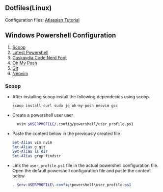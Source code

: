 ## Dotfiles(Linux)
Configuration files:
[Atlassian Tutorial](https://www.atlassian.com/git/tutorials/dotfiles)


## Windows Powershell Configuration
1. [Scoop](https://scoop.sh/)
2. [Latest Powershell](https://docs.microsoft.com/en-us/powershell/scripting/install/installing-powershell-on-windows?view=powershell-7.2)
3. [Caskaydia Code Nerd Font](https://www.nerdfonts.com/font-downloads)
4. [Oh My Posh](https://ohmyposh.dev/docs/installation/windows)
5. [Git](https://git-scm.com/downloads)
6. [Neovim](https://neovim.io/)

### Scoop
  - After installing scoop install the following dependecies using scoop.
  
    ```sh
    scoop install curl sudo jq oh-my-posh neovim gcc
    ```
  - Create a powershell user user
  
    ```sh
      nvim $USERPROFILE/.config/powershell/user_profile.ps1
    ```
    
  - Paste the content below in the previously created file
  
    ```ps1
    Set-Alias vim nvim
    Set-Alias g git
    Set-Alias ls dir
    Set-Alias grep findstr
    ```
  
  - Link the `user_profile.ps1` file in the actual powershell configuration file. Open the default powershell configuration file and paste the content below
   
    ```ps1
    . $env:USERPROFILE\.config\powershell\user_profile.ps1
    ```

